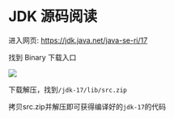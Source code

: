 # JDK 源码阅读

进入网页: https://jdk.java.net/java-se-ri/17

找到 Binary 下载入口

![](https://cdn.jsdelivr.net/gh/uwoerla/learning-jdk@master/images/jdk-17-binary-source-code-download-url.png)

下载解压，找到`/jdk-17/lib/src.zip`

拷贝src.zip并解压即可获得编译好的`jdk-17`的代码
